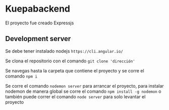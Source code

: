# Kuepabackend

El proyecto fue creado Expressjs

## Development server

Se debe tener instalado nodejs `https://cli.angular.io/`

Se clona el repositorio con el comando `git clone 'dirección'`

Se navegas hasta la carpeta que contiene el proyecto y se corre el comando `npm i`

Se corre el comando `nodemon server` para arrancar el proyecto, para instalar nodemon de manera global se corre el comando `npm install -g nodemon` o también puede correr el comando `node server` para solo levantar el proyecto 

